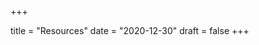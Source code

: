 +++

title = "Resources"
date = "2020-12-30"
draft = false
+++

<!-- Your detailed content goes here -->

